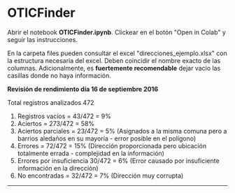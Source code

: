 # OTICFinder

Abrir el notebook **OTICFinder.ipynb**. Clickear en el botón "Open in Colab" y seguir las instrucciones.

En la carpeta files pueden consultar el excel "direcciones_ejemplo.xlsx" con la estructura necesaria del excel. Deben coincidir el nombre exacto de las columnas. Adicionalmente, es **fuertemente recomendable** dejar vacio las casillas donde no haya información.

**Revisión de rendimiento día 16 de septiembre 2016**

Total registros analizados 472  
1. Registros vacíos = 43/472 = 9%  
2. Aciertos = 273/472 = 58%  
3. Aciertos parciales = 23/472 = 5% (Asignados a la misma comuna pero a barrios aledaños en su mayoría - error posible en el polígono)    
4. Errores = 72/472 = 15% (Dirección proporcionada pero ubicación totalmente errada - complejidad en la información)   
5. Errores por insuficiencia 30/472 = 6% (Error causado por insuficiente información en la dirección)   
6. No encontradas = 32/472 = 7%  (Dirección muy corrupta)     

---
